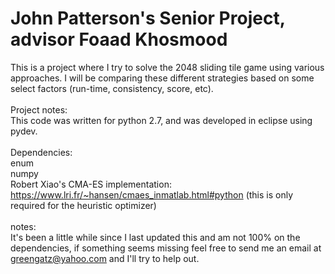 # John Patterson's Senior Project, advisor Foaad Khosmood

This is a project where I try to solve the 2048 sliding tile game using various approaches. I will be comparing these different strategies based on some select factors (run-time, consistency, score, etc).<br><br>
Project notes:<br>
This code was written for python 2.7, and was developed in eclipse using pydev.<br><br>
Dependencies:<br>
enum<br>
numpy<br>
Robert Xiao's CMA-ES implementation: https://www.lri.fr/~hansen/cmaes_inmatlab.html#python (this is only required for the heuristic optimizer)<br><br>
notes:<br>
It's been a little while since I last updated this and am not 100% on the dependencies, if something seems missing feel free to send me an email at greengatz@yahoo.com and I'll try to help out.
